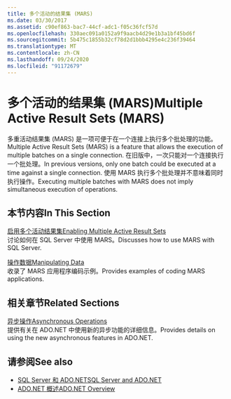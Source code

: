 ```yaml
---
title: 多个活动的结果集 (MARS)
ms.date: 03/30/2017
ms.assetid: c90ef863-bac7-44cf-adc1-f05c36fcf57d
ms.openlocfilehash: 330aec091a0152a9f9aacb4d29e1b3a1bf45bd6f
ms.sourcegitcommit: 5b475c1855b32cf78d2d1bbb4295e4c236f39464
ms.translationtype: MT
ms.contentlocale: zh-CN
ms.lasthandoff: 09/24/2020
ms.locfileid: "91172679"
---
```

# <a name="multiple-active-result-sets-mars"></a><span data-ttu-id="00188-102">多个活动的结果集 (MARS)</span><span class="sxs-lookup"><span data-stu-id="00188-102">Multiple Active Result Sets (MARS)</span></span>

<span data-ttu-id="00188-103">多重活动结果集 (MARS) 是一项可便于在一个连接上执行多个批处理的功能。</span><span class="sxs-lookup"><span data-stu-id="00188-103">Multiple Active Result Sets (MARS) is a feature that allows the execution of multiple batches on a single connection.</span></span> <span data-ttu-id="00188-104">在旧版中，一次只能对一个连接执行一个批处理。</span><span class="sxs-lookup"><span data-stu-id="00188-104">In previous versions, only one batch could be executed at a time against a single connection.</span></span> <span data-ttu-id="00188-105">使用 MARS 执行多个批处理并不意味着同时执行操作。</span><span class="sxs-lookup"><span data-stu-id="00188-105">Executing multiple batches with MARS does not imply simultaneous execution of operations.</span></span>  
  
## <a name="in-this-section"></a><span data-ttu-id="00188-106">本节内容</span><span class="sxs-lookup"><span data-stu-id="00188-106">In This Section</span></span>  

 [<span data-ttu-id="00188-107">启用多个活动结果集</span><span class="sxs-lookup"><span data-stu-id="00188-107">Enabling Multiple Active Result Sets</span></span>](enabling-multiple-active-result-sets.md)  
 <span data-ttu-id="00188-108">讨论如何在 SQL Server 中使用 MARS。</span><span class="sxs-lookup"><span data-stu-id="00188-108">Discusses how to use MARS with SQL Server.</span></span>  
  
 [<span data-ttu-id="00188-109">操作数据</span><span class="sxs-lookup"><span data-stu-id="00188-109">Manipulating Data</span></span>](manipulating-data.md)  
 <span data-ttu-id="00188-110">收录了 MARS 应用程序编码示例。</span><span class="sxs-lookup"><span data-stu-id="00188-110">Provides examples of coding MARS applications.</span></span>  
  
## <a name="related-sections"></a><span data-ttu-id="00188-111">相关章节</span><span class="sxs-lookup"><span data-stu-id="00188-111">Related Sections</span></span>  

 [<span data-ttu-id="00188-112">异步操作</span><span class="sxs-lookup"><span data-stu-id="00188-112">Asynchronous Operations</span></span>](asynchronous-operations.md)  
 <span data-ttu-id="00188-113">提供有关在 ADO.NET 中使用新的异步功能的详细信息。</span><span class="sxs-lookup"><span data-stu-id="00188-113">Provides details on using the new asynchronous features in ADO.NET.</span></span>  
  
## <a name="see-also"></a><span data-ttu-id="00188-114">请参阅</span><span class="sxs-lookup"><span data-stu-id="00188-114">See also</span></span>

- [<span data-ttu-id="00188-115">SQL Server 和 ADO.NET</span><span class="sxs-lookup"><span data-stu-id="00188-115">SQL Server and ADO.NET</span></span>](index.md)
- [<span data-ttu-id="00188-116">ADO.NET 概述</span><span class="sxs-lookup"><span data-stu-id="00188-116">ADO.NET Overview</span></span>](../ado-net-overview.md)
